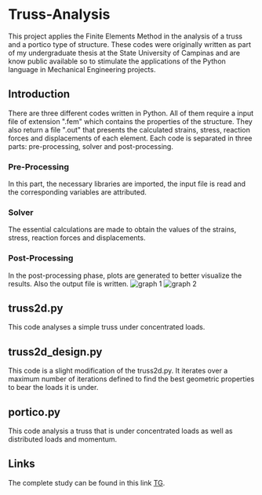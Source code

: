 # Truss-Analysis
This project applies the Finite Elements Method in the analysis of a truss and a portico type of structure. These codes were originally written as part of my undergraduate thesis at the State University of Campinas and are know public available so to stimulate the applications of the Python language in Mechanical Engineering projects.

## Introduction
There are three different codes written in Python. All of them require a input file of extension ".fem" which contains the properties of the structure. They also return a file ".out" that presents the  calculated strains, stress, reaction forces and displacements of each element.
Each code is separated in three parts: pre-processing, solver and post-processing.

### Pre-Processing
In this part, the necessary libraries are imported, the input file is read and the corresponding variables are attributed.

### Solver
The essential calculations are made to obtain the values of the strains, stress, reaction forces and displacements.

### Post-Processing
In the post-processing phase, plots are generated to better visualize the results. Also the output file is written.
![graph 1](Truss-Analysis/Resources/trussfig1.png)
![graph 2](Truss-Analysis/Resources/trussfig2.png)
## truss2d.py
This code analyses a simple truss under concentrated loads.

## truss2d_design.py
This code is a slight modification of the truss2d.py. It iterates over a maximum number of iterations defined to find the best geometric properties to bear the loads it is under.
## portico.py
This code analysis a truss that is under concentrated loads as well as distributed loads and momentum.

## Links
The complete study can be found in this link [TG](Truss-Analysis/Resources/TG_II.pdf).
